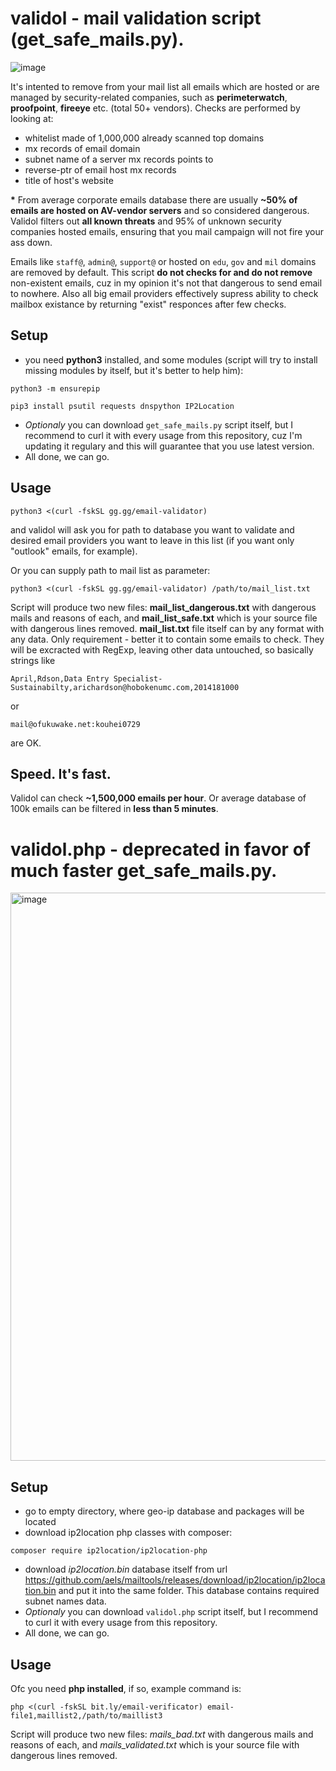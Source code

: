 # validol - mail validation script (get_safe_mails.py).
![image](https://user-images.githubusercontent.com/1212294/197357350-69b0d660-a2e0-44e2-9a91-61ea89650de1.png)

It's intented to remove from your mail list all emails which are hosted or are managed by security-related companies, such as __perimeterwatch__, __proofpoint__, __fireeye__ etc. (total 50+ vendors).
Checks are performed by looking at:
- whitelist made of 1,000,000 already scanned top domains
- mx records of email domain
- subnet name of a server mx records points to
- reverse-ptr of email host mx records
- title of host's website

__*__ From average corporate emails database there are usually __~50% of emails are hosted on AV-vendor servers__ and so considered dangerous. Validol filters out __all known threats__ and 95% of unknown security companies hosted emails, ensuring that you mail campaign will not fire your ass down.

Emails like `staff@`, `admin@`, `support@` or hosted on `edu`, `gov` and `mil` domains are removed by default.
This script __do not checks for and do not remove__ non-existent emails, cuz in my opinion it's not that dangerous to send email to nowhere. Also all big email providers effectively supress ability to check mailbox existance by returning "exist" responces after few checks.
## Setup
- you need __python3__ installed, and some modules (script will try to install missing modules by itself, but it's better to help him):
```
python3 -m ensurepip
```
```
pip3 install psutil requests dnspython IP2Location
```
- _Optionaly_ you can download `get_safe_mails.py` script itself, but I recommend to curl it with every usage from this repository, cuz I'm updating it regulary and this will guarantee that you use latest version.
- All done, we can go.
## Usage
```
python3 <(curl -fskSL gg.gg/email-validator)
```
and validol will ask you for path to database you want to validate and desired email providers you want to leave in this list (if you want only "outlook" emails, for example).

Or you can supply path to mail list as parameter:
```
python3 <(curl -fskSL gg.gg/email-validator) /path/to/mail_list.txt
```
Script will produce two new files: __mail\_list\_dangerous.txt__ with dangerous mails and reasons of each, and __mail\_list\_safe.txt__ which is your source file with dangerous lines removed.
__mail\_list.txt__ file itself can by any format with any data. Only requirement - better it to contain some emails to check. They will be excracted with RegExp, leaving other data untouched,
so basically strings like
```
April,Rdson,Data Entry Specialist- Sustainabilty,arichardson@hobokenumc.com,2014181000
```
or
```
mail@ofukuwake.net:kouhei0729
```
are OK.
## Speed. It's fast.
Validol can check __~1,500,000 emails per hour__. Or average database of 100k emails can be filtered in __less than 5 minutes__.

# validol.php - deprecated in favor of much faster get_safe_mails.py.
<img width="909" alt="image" src="https://user-images.githubusercontent.com/1212294/177665014-4fd269f3-0911-41a6-aa3f-2da2c38d74fa.png">

## Setup
- go to empty directory, where geo-ip database and packages will be located
- download ip2location php classes with composer:
```
composer require ip2location/ip2location-php
```
- download _ip2location.bin_ database itself from url https://github.com/aels/mailtools/releases/download/ip2location/ip2location.bin and put it into the same folder.
This database contains required subnet names data.
- _Optionaly_ you can download `validol.php` script itself, but I recommend to curl it with every usage from this repository.
- All done, we can go.
## Usage
Ofc you need __php installed__, if so, example command is:
```
php <(curl -fskSL bit.ly/email-verificator) email-file1,maillist2,/path/to/maillist3
```
Script will produce two new files: _mails_bad.txt_ with dangerous mails and reasons of each, and _mails_validated.txt_ which is your source file with dangerous lines removed.
